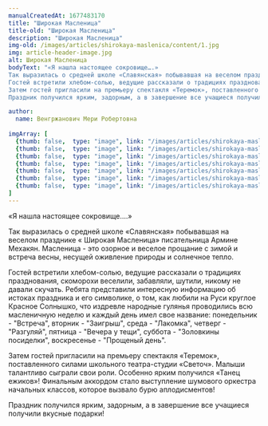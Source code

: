 ```yaml
---
manualCreatedAt: 1677483170
title: "Широкая Масленица" 
title-old: "Широкая Масленица"
description: "Широкая Масленица"
img-old: /images/articles/shirokaya-maslenica/content/1.jpg
img: article-header-image.jpg
alt: Широкая Масленица
bodyText: "«Я нашла настоящее сокровище….»
Так выразилась о средней школе «Славянская» побывавшая на веселом празднике «Широкая Масленица» писательница Армине Мехакян.  Масленица - это озорное и веселое прощание с зимой и встреча весны, несущей оживление природы и солнечное тепло.
Гостей встретили хлебом-солью, ведущие рассказали о традициях празднования, скоморохи веселили, забавляли, шутили, никому не давали скучать. Ребята представили  интересную информацию  об истоках праздника и его символике, о том, как любили на Руси круглое Красное Солнышко, что издревле народные гулянья проводились всю масленичную неделю   и каждый день имел свое название: понедельник - \"Встреча\", вторник - \"Заигрыш\", среда - \"Лакомка\", четверг - \"Разгуляй\", пятница - \"Вечера у тещи\", суббота - \"Золовкины посиделки\", воскресенье - \"Прощеный день\".
Затем гостей пригласили на премьеру спектакля «Теремок», поставленного силами  школьного театра-студии  «Светоч». Малыши талантливо сыграли свои роли.  Особенно ярким получился «Танец ежиков»! Финальным аккордом стало выступление  шумового оркестра начальных классов, которое вызвало бурю аплодисментов!  
Праздник получился ярким, задорным, а в завершение все учащиеся получили  вкусные подарки!"

author:
  name: Венгржанович Мери Робертовна
 
imgArray: [
  {thumb: false,  type: "image", link: "/images/articles/shirokaya-maslenica/content/0.jpg",  text: "Широкая Масленица - 0"},
  {thumb: false,  type: "image", link: "/images/articles/shirokaya-maslenica/content/1.jpg",  text: "Широкая Масленица - 1"},
  {thumb: false,  type: "image", link: "/images/articles/shirokaya-maslenica/content/2.jpg",  text: "Широкая Масленица - 2"},
  {thumb: false,  type: "image", link: "/images/articles/shirokaya-maslenica/content/3.jpg",  text: "Широкая Масленица - 3"},
  {thumb: false,  type: "image", link: "/images/articles/shirokaya-maslenica/content/4.jpg",  text: "Широкая Масленица - 4"},
  {thumb: false,  type: "image", link: "/images/articles/shirokaya-maslenica/content/5.jpg",  text: "Широкая Масленица - 5"},
  {thumb: false,  type: "image", link: "/images/articles/shirokaya-maslenica/content/6.jpg",  text: "Широкая Масленица - 6"},
]
---
```


<p>«Я нашла настоящее сокровище….»</p> 
<p>Так выразилась о средней школе «Славянская» побывавшая на веселом празднике « Широкая Масленица» писательница Армине Мехакян.  Масленица - это озорное и веселое прощание с зимой и встреча весны, несущей оживление природы и солнечное тепло.</p> 
<p>Гостей встретили хлебом-солью, ведущие рассказали о традициях празднования, скоморохи веселили, забавляли, шутили, никому не давали скучать. Ребята представили  интересную информацию  об истоках праздника и его символике, о том, как любили на Руси круглое Красное Солнышко, что издревле народные гулянья проводились всю масленичную неделю   и каждый день имел свое название: понедельник - "Встреча", вторник - "Заигрыш", среда - "Лакомка", четверг - "Разгуляй", пятница - "Вечера у тещи", суббота - "Золовкины посиделки", воскресенье - "Прощеный день".</p> 
<p>Затем гостей пригласили на премьеру спектакля «Теремок», поставленного силами  школьного театра-студии  «Светоч». Малыши талантливо сыграли свои роли.  Особенно ярким получился «Танец ежиков»! Финальным аккордом стало выступление  шумового оркестра начальных классов, которое вызвало бурю аплодисментов!  </p>
<p>Праздник получился ярким, задорным, а в завершение все учащиеся получили  вкусные подарки!</p>

<br>
<br>
<br>


